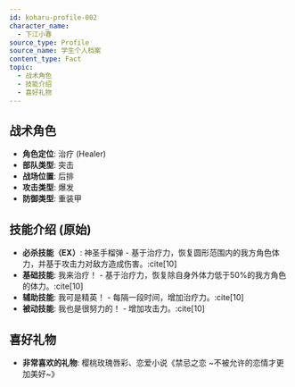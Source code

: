 ```yaml
---
id: koharu-profile-002
character_name:
  - 下江小春
source_type: Profile
source_name: 学生个人档案
content_type: Fact
topic:
  - 战术角色
  - 技能介绍
  - 喜好礼物
---
```

## 战术角色
- **角色定位**: 治疗 (Healer)
- **部队类型**: 突击
- **战场位置**: 后排
- **攻击类型**: 爆发
- **防御类型**: 重装甲

## 技能介绍 (原始)
- **必杀技能（EX）**: 神圣手榴弹 - 基于治疗力，恢复圆形范围内的我方角色体力，并基于攻击力对敌方造成伤害。:cite[10]
- **基础技能**: 我来治疗！ - 基于治疗力，恢复除自身外体力低于50%的我方角色的体力。:cite[10]
- **辅助技能**: 我可是精英！ - 每隔一段时间，增加治疗力。:cite[10]
- **被动技能**: 我也是很努力的！ - 增加攻击力。:cite[10]

## 喜好礼物
- **非常喜欢的礼物**: 樱桃玫瑰唇彩、恋爱小说《禁忌之恋 ~不被允许的恋情才更加美好~》